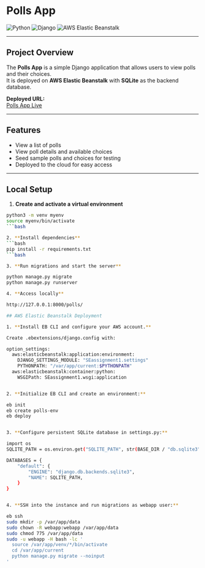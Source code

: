 # Polls App

![Python](https://img.shields.io/badge/python-3.11-blue)
![Django](https://img.shields.io/badge/django-5.2.7-green)
![AWS Elastic Beanstalk](https://img.shields.io/badge/AWS-Elastic%20Beanstalk-orange)

---

## Project Overview
The **Polls App** is a simple Django application that allows users to view polls and their choices.  
It is deployed on **AWS Elastic Beanstalk** with **SQLite** as the backend database.

**Deployed URL:**  
[Polls App Live](http://polls-se-env.eba-2vxmtbk5.us-west-2.elasticbeanstalk.com/polls/)

---

## Features
- View a list of polls  
- View poll details and available choices  
- Seed sample polls and choices for testing  
- Deployed to the cloud for easy access  

---

## Local Setup

1. **Create and activate a virtual environment**
```bash
python3 -m venv myenv
source myenv/bin/activate
```bash

2. **Install dependencies**
```bash
pip install -r requirements.txt
```bash

3. **Run migrations and start the server**

python manage.py migrate
python manage.py runserver

4. **Access locally**

http://127.0.0.1:8000/polls/

## AWS Elastic Beanstalk Deployment

1. **Install EB CLI and configure your AWS account.**

Create .ebextensions/django.config with:

option_settings:
  aws:elasticbeanstalk:application:environment:
    DJANGO_SETTINGS_MODULE: "SEassignment1.settings"
    PYTHONPATH: "/var/app/current:$PYTHONPATH"
  aws:elasticbeanstalk:container:python:
    WSGIPath: SEassignment1.wsgi:application


2. **Initialize EB CLI and create an environment:**

eb init
eb create polls-env
eb deploy


3. **Configure persistent SQLite database in settings.py:**

import os
SQLITE_PATH = os.environ.get("SQLITE_PATH", str(BASE_DIR / "db.sqlite3"))

DATABASES = {
    "default": {
        "ENGINE": "django.db.backends.sqlite3",
        "NAME": SQLITE_PATH,
    }
}


4. **SSH into the instance and run migrations as webapp user:**

eb ssh
sudo mkdir -p /var/app/data
sudo chown -R webapp:webapp /var/app/data
sudo chmod 775 /var/app/data
sudo -u webapp -H bash -lc '
  source /var/app/venv/*/bin/activate
  cd /var/app/current
  python manage.py migrate --noinput
'

